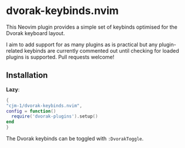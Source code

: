 # dvorak-keybinds.nvim

This Neovim plugin provides a simple set of keybinds optimised for the Dvorak keyboard layout.

I aim to add support for as many plugins as is practical but any plugin-related keybinds are
currently commented out until checking for loaded plugins is supported. Pull requests welcome!

## Installation
**Lazy**:
```lua
{
"cjm-1/dvorak-keybinds.nvim",
config = function()
  require('dvorak-plugins').setup()
end
}
```

The Dvorak keybinds can be toggled with `:DvorakToggle`.
